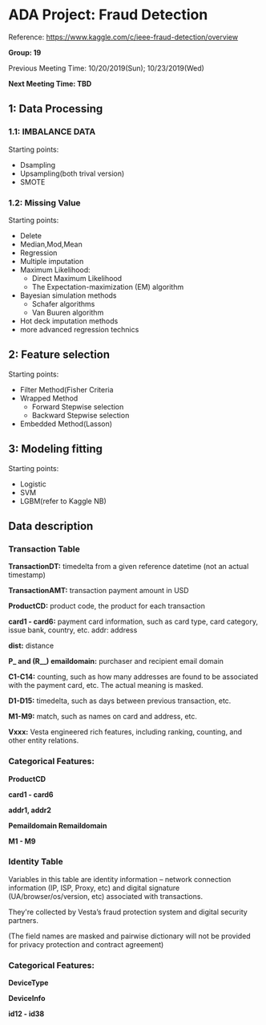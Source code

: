 # ADA Project: Fraud Detection

Reference: https://www.kaggle.com/c/ieee-fraud-detection/overview

**Group: 19**

Previous Meeting Time: 10/20/2019(Sun); 10/23/2019(Wed)

**Next Meeting Time: TBD**


## 1: Data Processing
### 1.1: IMBALANCE DATA
Starting points:
- Dsampling
- Upsampling(both trival version)
- SMOTE
### 1.2: Missing Value
Starting points:
- Delete
- Median,Mod,Mean
- Regression
- Multiple imputation
- Maximum Likelihood: 
  - Direct Maximum Likelihood
  - The Expectation-maximization (EM) algorithm
- Bayesian simulation methods
  - Schafer algorithms
  - Van Buuren algorithm
- Hot deck imputation methods
- more advanced regression technics

## 2: Feature selection
Starting points:
- Filter Method(Fisher Criteria
- Wrapped Method
  - Forward Stepwise selection
  - Backward Stepwise selection
- Embedded Method(Lasson)

## 3: Modeling fitting
Starting points: 
- Logistic
- SVM
- LGBM(refer to Kaggle NB)

## Data description

### Transaction Table

**TransactionDT:** timedelta from a given reference datetime (not an actual timestamp)

**TransactionAMT:** transaction payment amount in USD

**ProductCD:** product code, the product for each transaction

**card1 - card6:** payment card information, such as card type, card category, issue bank, country, etc.
addr: address

**dist:** distance

**P_ and (R__) emaildomain:** purchaser and recipient email domain

**C1-C14:** counting, such as how many addresses are found to be associated with the payment card, etc. The actual meaning is masked.

**D1-D15:** timedelta, such as days between previous transaction, etc.

**M1-M9:** match, such as names on card and address, etc.

**Vxxx:** Vesta engineered rich features, including ranking, counting, and other entity relations.

### Categorical Features:

**ProductCD**

**card1 - card6**

**addr1, addr2**

**Pemaildomain Remaildomain**

**M1 - M9**

### Identity Table

Variables in this table are identity information – network connection information (IP, ISP, Proxy, etc) and digital signature (UA/browser/os/version, etc) associated with transactions.

They're collected by Vesta’s fraud protection system and digital security partners.

(The field names are masked and pairwise dictionary will not be provided for privacy protection and contract agreement)

### Categorical Features:

**DeviceType**

**DeviceInfo**

**id12 - id38**

